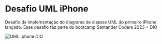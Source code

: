 # Desafio UML iPhone
Desafio de implementação do diagrama de classes UML do primeiro iPhone lançado. Esse desafio faz parte do bootcamp Santander Coders 2023 + DIO

![UML Iphone DIO](https://github.com/lucasNSF/desafio-uml-iphone/assets/77128576/c444c182-d305-478a-a0bc-8c8c38a3a138)
